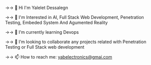 →→ 👋 Hi I'm Yalelet Dessalegn        

→→ 👀 I'm Interested in AI, Full Stack Web Development, Penetration Testing, Embeded System And Agumented Reality   

→→ 🌱 I’m currently learning Devops

→→ 👯 I’m looking to collaborate any projects related with  Penetration Testing or Full Stack web development    

→→ 📫 How to reach me: yabelectronics@gmai.com    
